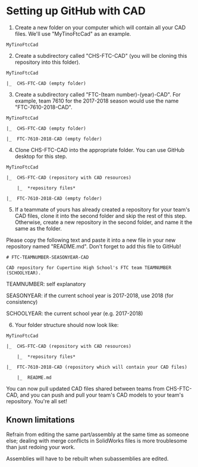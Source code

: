 # Setting up GitHub with CAD

1. Create a new folder on your computer which will contain all your CAD files. We'll use "MyTinoFtcCad" as an example.

```
MyTinoFtcCad
```

2. Create a subdirectory called "CHS-FTC-CAD" (you will be cloning this repository into this folder).

```
MyTinoFtcCad

|_  CHS-FTC-CAD (empty folder)
```

3. Create a subdirectory called "FTC-(team number)-(year)-CAD". For example, team 7610 for the 2017-2018 season would use the name "FTC-7610-2018-CAD".

```
MyTinoFtcCad

|_  CHS-FTC-CAD (empty folder)

|_  FTC-7610-2018-CAD (empty folder)
```

4. Clone CHS-FTC-CAD into the appropriate folder. You can use GitHub desktop for this step.

```
MyTinoFtcCad

|_  CHS-FTC-CAD (repository with CAD resources)

    |_  *repository files*

|_  FTC-7610-2018-CAD (empty folder)
```

5. If a teammate of yours has already created a repository for your team's CAD files, clone it into the second folder and skip the rest of this step. Otherwise, create a new repository in the second folder, and name it the same as the folder.

Please copy the following text and paste it into a new file in your new repository named "README.md". Don't forget to add this file to GitHub!

```
# FTC-TEAMNUMBER-SEASONYEAR-CAD

CAD repository for Cupertino High School's FTC team TEAMNUMBER (SCHOOLYEAR).
```

TEAMNUMBER: self explanatory

SEASONYEAR: if the current school year is 2017-2018, use 2018 (for consistency)

SCHOOLYEAR: the current school year (e.g. 2017-2018)

6. Your folder structure should now look like:

```
MyTinoFtcCad

|_  CHS-FTC-CAD (repository with CAD resources)

    |_  *repository files*

|_  FTC-7610-2018-CAD (repository which will contain your CAD files)

    |_  README.md
```

You can now pull updated CAD files shared between teams from CHS-FTC-CAD, and you can push and pull your team's CAD models to your team's repository. You're all set!

## Known limitations

Refrain from editing the same part/assembly at the same time as someone else; dealing with merge conflicts in SolidWorks files is more troublesome than just redoing your work.

Assemblies will have to be rebuilt when subassemblies are edited.
